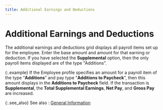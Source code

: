 ```yaml
---
title: Additional Earnings and Deductions
---
```


# Additional Earnings and Deductions


The additional earnings and deductions grid displays all payroll items  set up for the employee. Enter the base amount and amount for that earning  or deduction. If you have selected the **Supplemental**  option, then the only payroll items displayed are of the type "Additions".


{:.example}
If the Employee profile specifies an amount  for a payroll item of the type “**Additions**”  and pay type "**Additions to Paycheck**",  then this amount displays in the **Additions 
 to Paycheck** field. If the transaction is **Supplemental**,  the **Total Supplemental Earnings**,  **Net Pay**, and **Gross 
 Pay** are increased.


{:.see_also}
See also
: [General Information]({{site.prl_baseurl}}/setup/employee-history/general_information_1.html)
